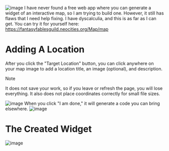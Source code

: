 ![image](https://github.com/user-attachments/assets/9d14401d-4fe8-4c66-a5dd-bc3f5d95a2b4)
I have never found a free web app where you can generate a widget of an interactive map, so I am trying to build one. However, it still has flaws that I need help fixing. I have dyscalculia, and this is as far as I can get. You can try it for yourself here: https://fantasyfablesguild.neocities.org/Map/map

# Adding A Location
After you click the "Target Location" button, you can click anywhere on your map image to add a location title, an image (optional), and description. 
> [!NOTE]
> It does not save your work, so if you leave or refresh the page, you will lose everything. It also does not place coordinates correctly for small file sizes.

![image](https://github.com/user-attachments/assets/702fd4c0-eca8-44e6-926e-fd00d4dd876b)
When you click "I am done," it will generate a code you can bring elsewhere.
![image](https://github.com/user-attachments/assets/22bf585d-847f-45de-a042-2aa3b7b5f16c)


# The Created Widget
![image](https://github.com/user-attachments/assets/230b0c42-8e37-4056-8e8c-f37273b4751a)
